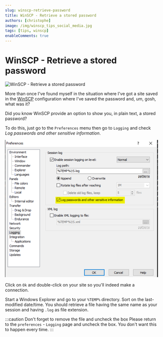 ```yaml
---
slug: winscp-retrieve-password
title: WinSCP - Retrieve a stored password
authors: [christophe]
image: /img/winscp_tips_social_media.jpg
tags: [tips, winscp]
enableComments: true
---
```

# WinSCP - Retrieve a stored password

![WinSCP - Retrieve a stored password](/img/winscp_tips_banner.jpg)

More than once I've found myself in the situation where I've got a site saved in the [WinSCP](https://winscp.net/) configuration where I've saved the password and, um, gosh, what was it?

Did you know WinSCP provide an option to show you, in plain text, a stored password?

<!-- truncate -->

To do this, just go to the `Preferences` menu then go to `Logging` and check *Log passwords and other sensitive information*.

![Log password](./images/log_password.png)

Click on `Ok` and double-click on your site so you'll indeed make a connection.

Start a Windows Explorer and go to your `%TEMP%` directory. Sort on the last-modified date/time. You should retrieve a file having the same name as your session and having `.log` as file extension.

:::caution Don't forget to remove the file and uncheck the box
Please return to the `preferences` - `Logging` page and uncheck the box. You don't want this to happen every time.
:::
